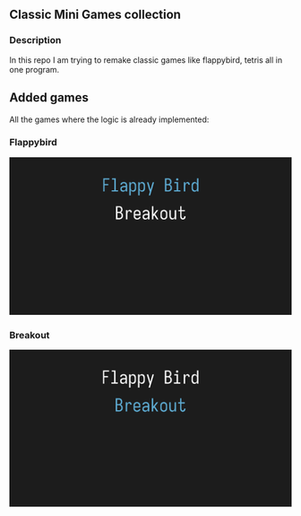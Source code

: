## Classic Mini Games collection

### Description

In this repo I am trying to remake classic games like flappybird, tetris all in one
program.

## Added games

All the games where the logic is already implemented:

### Flappybird

<img src="flappybird.gif">

### Breakout

<img src="breakout.gif">
